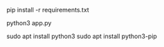 pip install -r requirements.txt


python3 app.py



sudo apt install python3
sudo apt install python3-pip